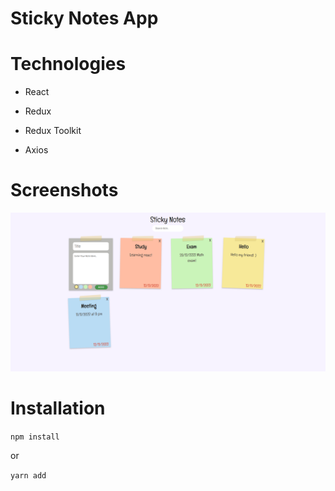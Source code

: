 # Sticky Notes App

# Technologies

- React

- Redux

- Redux Toolkit

- Axios

# Screenshots
![Homepage-1](./public/sticky-notes-img.png "Homepage-1")

# Installation
``` npm install ```

or

``` yarn add ```